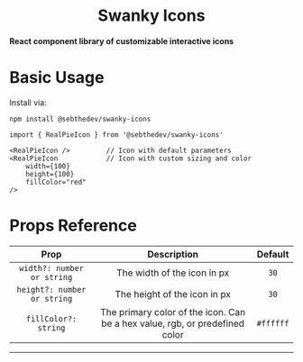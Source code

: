 <h1 align="center"><strong>Swanky Icons</strong></h1>


#### React component library of customizable interactive icons

<h1 align="left"><strong>Basic Usage</strong></h1>


Install via:

```
npm install @sebthedev/swanky-icons
```

```
import { RealPieIcon } from '@sebthedev/swanky-icons'

<RealPieIcon />         // Icon with default parameters
<RealPieIcon            // Icon with custom sizing and color 
    width={100}
    height={100}
    fillColor="red"
/>                      
```

<h1 align="left"><strong>Props Reference</strong></h1>


| Prop | Description | Default |
| :-------------:  | :-------------: | :-------: |
| ```width?: number or string``` | The width of the icon in px | ```30``` |
| ```height?: number or string``` | The height of the icon in px | ```30``` |
| ```fillColor?: string``` | The primary color of the icon. Can be a hex value, rgb, or predefined color | ```#ffffff``` |

---
